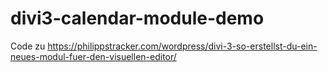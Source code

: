 # divi3-calendar-module-demo
Code zu https://philippstracker.com/wordpress/divi-3-so-erstellst-du-ein-neues-modul-fuer-den-visuellen-editor/
